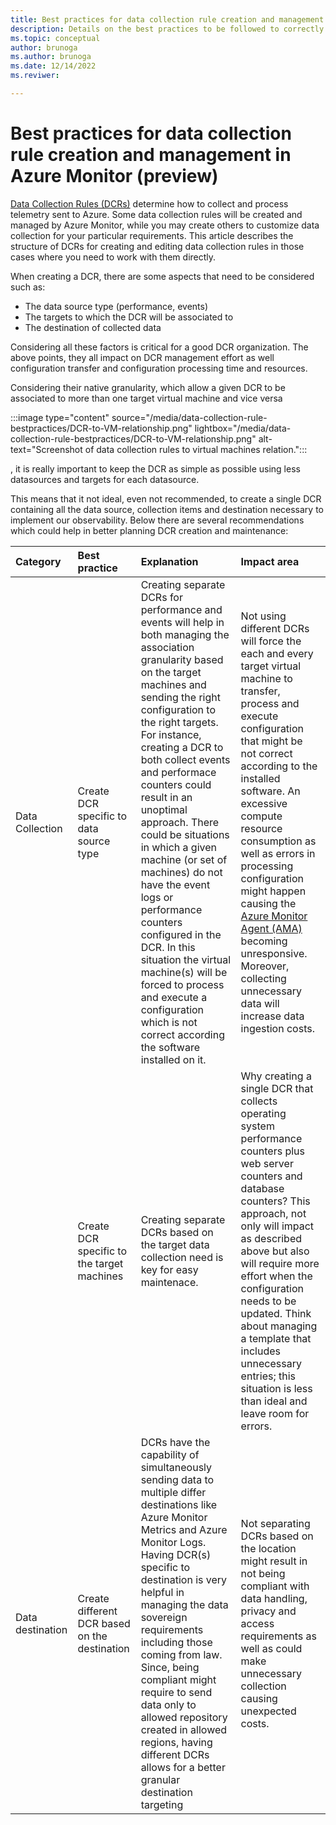 ```yaml
---
title: Best practices for data collection rule creation and management in Azure Monitor (preview)
description: Details on the best practices to be followed to correctly create and maintain data collection rule in Azure Monitor.
ms.topic: conceptual
author: brunoga
ms.author: brunoga
ms.date: 12/14/2022
ms.reviwer: 

---
```




# Best practices for data collection rule creation and management in Azure Monitor (preview)
[Data Collection Rules (DCRs)](data-collection-rule-overview.md) determine how to collect and process telemetry sent to Azure. Some data collection rules will be created and managed by Azure Monitor, while you may create others to customize data collection for your particular requirements. This article describes the structure of DCRs for creating and editing data collection rules in those cases where you need to work with them directly.

When creating a DCR, there are some aspects that need to be considered such as:

- The data source type (performance, events)
- The targets to which the DCR will be associated to
- The destination of collected data

Considering all these factors is critical for a good DCR organization. The above points, they all impact on DCR management effort as well configuration transfer and configuration processing time and resources.

Considering their native granularity, which allow a given DCR to be associated to more than one target virtual machine and vice versa

:::image type="content" source="/media/data-collection-rule-bestpractices/DCR-to-VM-relationship.png" lightbox="/media/data-collection-rule-bestpractices/DCR-to-VM-relationship.png" alt-text="Screenshot of data collection rules to virtual machines relation.":::

, it is really important to keep the DCR as simple as possible using less datasources and targets for each datasource.

This means that it not ideal, even not recommended, to create a single DCR containing all the data source, collection items and destination necessary to implement our observability. Below there are several recommendations which could help in better planning DCR creation and maintenance:

| Category | Best practice | Explanation | Impact area |
|:---|:---|:---|:---|
| Data Collection | Create DCR specific to data source type | Creating separate DCRs for performance and events will help in both managing the association granularity based on the target machines and sending the right configuration to the right targets. For instance, creating a DCR to both collect events and performace counters could result in an unoptimal approach. There could be situations in which a given machine (or set of machines) do not have the event logs or performance counters configured in the DCR. In this situation the virtual machine(s) will be forced to process and execute a configuration which is not correct according the software installed on it. | Not using different DCRs will force the each and every target virtual machine to transfer, process and execute configuration that might be not correct according to the installed software. An excessive compute resource consumption as well as errors in processing configuration might happen causing the [Azure Monitor Agent (AMA)](../overview.md) becoming unresponsive. Moreover, collecting unnecessary data will increase data ingestion costs. |
| | Create DCR specific to the target machines | Creating separate DCRs based on the target data collection need is key for easy maintenace. | Why creating a single DCR that collects operating system performance counters plus web server counters and database counters? This approach, not only will impact as described above but also will require more effort when the configuration needs to be updated. Think about managing a template that includes unnecessary entries; this situation is less than ideal and leave room for errors. |
| Data destination | Create different DCR based on the destination | DCRs have the capability of simultaneously sending data to multiple differ destinations like Azure Monitor Metrics and Azure Monitor Logs. Having DCR(s) specific to destination is very helpful in managing the data sovereign requirements including those coming from law. Since, being compliant might require to send data only to allowed repository created in allowed regions, having different DCRs allows for a better granular destination targeting | Not separating DCRs based on the location might result in not being compliant with data handling, privacy and access requirements as well as could make unnecessary collection causing unexpected costs. |
